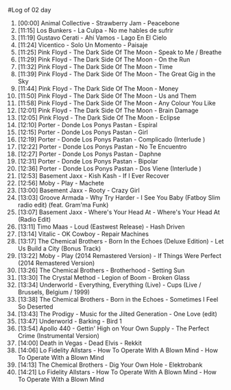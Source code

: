 #Log of 02 day

1. [00:00] Animal Collective - Strawberry Jam - Peacebone
1. [11:15] Los Bunkers - La Culpa - No me hables de sufrir
1. [11:19] Gustavo Cerati - Ahí Vamos - Lago En El Cielo
1. [11:24] Vicentico - Solo Un Momento - Paisaje
1. [11:25] Pink Floyd - The Dark Side Of The Moon - Speak to Me / Breathe
1. [11:29] Pink Floyd - The Dark Side Of The Moon - On the Run
1. [11:32] Pink Floyd - The Dark Side Of The Moon - Time
1. [11:39] Pink Floyd - The Dark Side Of The Moon - The Great Gig in the Sky
1. [11:44] Pink Floyd - The Dark Side Of The Moon - Money
1. [11:50] Pink Floyd - The Dark Side Of The Moon - Us and Them
1. [11:58] Pink Floyd - The Dark Side Of The Moon - Any Colour You Like
1. [12:01] Pink Floyd - The Dark Side Of The Moon - Brain Damage
1. [12:05] Pink Floyd - The Dark Side Of The Moon - Eclipse
1. [12:10] Porter - Donde Los Ponys Pastan - Espiral
1. [12:15] Porter - Donde Los Ponys Pastan - Girl
1. [12:19] Porter - Donde Los Ponys Pastan - Complicado (Interlude )
1. [12:22] Porter - Donde Los Ponys Pastan - No Te Encuentro
1. [12:27] Porter - Donde Los Ponys Pastan - Daphne
1. [12:31] Porter - Donde Los Ponys Pastan - Bipolar
1. [12:36] Porter - Donde Los Ponys Pastan - Dos Viene (Interlude )
1. [12:53] Basement Jaxx - Kish Kash - If I Ever Recover
1. [12:56] Moby - Play - Machete
1. [13:00] Basement Jaxx - Rooty - Crazy Girl
1. [13:03] Groove Armada - Why Try Harder - I See You Baby (Fatboy Slim radio edit) (feat. Gram'ma Funk)
1. [13:07] Basement Jaxx - Where's Your Head At - Where's Your Head At (Radio Edit)
1. [13:11] Timo Maas - Loud (Eastwest Release) - Hash Driven
1. [13:14] Vitalic - OK Cowboy - Repair Machines
1. [13:17] The Chemical Brothers - Born In the Echoes (Deluxe Edition) - Let Us Build a City (Bonus Track)
1. [13:22] Moby - Play (2014 Remastered Version) - If Things Were Perfect (2014 Remastered Version)
1. [13:26] The Chemical Brothers - Brotherhood - Setting Sun
1. [13:30] The Crystal Method - Legion of Boom - Broken Glass
1. [13:34] Underworld - Everything, Everything (Live) - Cups (Live / Brussels, Belgium / 1999)
1. [13:38] The Chemical Brothers - Born in the Echoes - Sometimes I Feel So Deserted
1. [13:43] The Prodigy - Music for the Jilted Generation - One Love (edit)
1. [13:47] Underworld - Barking - Bird 1
1. [13:54] Apollo 440 - Gettin' High on Your Own Supply - The Perfect Crime (Instrumental Version)
1. [14:00] Death in Vegas - Dead Elvis - Rekkit
1. [14:06] Lo Fidelity Allstars - How To Operate With A Blown Mind - How To Operate With a Blown Mind
1. [14:13] The Chemical Brothers - Dig Your Own Hole - Elektrobank
1. [14:21] Lo Fidelity Allstars - How To Operate With A Blown Mind - How To Operate With a Blown Mind
